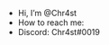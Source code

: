 - Hi, I’m @Chr4st
- How to reach me: 
- Discord: Chr4st#0019

<!---
Chr4st/Chr4st is a ✨ special ✨ repository because its `README.md` (this file) appears on your GitHub profile.
You can click the Preview link to take a look at your changes.
--->
